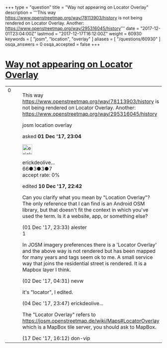 +++
type = "question"
title = "Way not appearing on Locator Overlay"
description = '''This way https://www.openstreetmap.org/way/78113903/history is not being rendered on Locator Overlay. Another: https://www.openstreetmap.org/way/295316045/history'''
date = "2017-12-01T23:04:00Z"
lastmod = "2017-12-17T16:12:00Z"
weight = 60930
keywords = [ "josm", "location", "overlay" ]
aliases = [ "/questions/60930" ]
osqa_answers = 0
osqa_accepted = false
+++

<div class="headNormal">

# [Way not appearing on Locator Overlay](/questions/60930/way-not-appearing-on-locator-overlay)

</div>

<div id="main-body">

<div id="askform">

<table id="question-table" style="width:100%;">
<colgroup>
<col style="width: 50%" />
<col style="width: 50%" />
</colgroup>
<tbody>
<tr>
<td style="width: 30px; vertical-align: top"><div class="vote-buttons">
<span id="post-60930-upvote" class="ajax-command post-vote up" rel="nofollow" title="I like this post (click again to cancel)"> </span>
<div id="post-60930-score" class="post-score" title="current number of votes">
0
</div>
<span id="post-60930-downvote" class="ajax-command post-vote down" rel="nofollow" title="I dont like this post (click again to cancel)"> </span> <span id="favorite-mark" class="ajax-command favorite-mark" rel="nofollow" title="mark/unmark this question as favorite (click again to cancel)"> </span>
<div id="favorite-count" class="favorite-count">
&#10;</div>
</div></td>
<td><div id="item-right">
<div class="question-body">
<p>This way <a href="https://www.openstreetmap.org/way/78113903/history">https://www.openstreetmap.org/way/78113903/history</a> is not being rendered on Locator Overlay. Another: <a href="https://www.openstreetmap.org/way/295316045/history">https://www.openstreetmap.org/way/295316045/history</a></p>
</div>
<div id="question-tags" class="tags-container tags">
<span class="post-tag tag-link-josm" rel="tag" title="see questions tagged &#39;josm&#39;">josm</span> <span class="post-tag tag-link-location" rel="tag" title="see questions tagged &#39;location&#39;">location</span> <span class="post-tag tag-link-overlay" rel="tag" title="see questions tagged &#39;overlay&#39;">overlay</span>
</div>
<div id="question-controls" class="post-controls">
&#10;</div>
<div class="post-update-info-container">
<div class="post-update-info post-update-info-user">
<p>asked <strong>01 Dec '17, 23:04</strong></p>
<img src="https://secure.gravatar.com/avatar/3f3544581ac9d97742160ff3261b1cad?s=32&amp;d=identicon&amp;r=g" class="gravatar" width="32" height="32" alt="erickdeoliveiraleal&#39;s gravatar image" />
<p><span>erickdeolive...</span><br />
<span class="score" title="66 reputation points">66</span><span title="3 badges"><span class="badge1">●</span><span class="badgecount">3</span></span><span title="3 badges"><span class="silver">●</span><span class="badgecount">3</span></span><span title="7 badges"><span class="bronze">●</span><span class="badgecount">7</span></span><br />
<span class="accept_rate" title="Rate of the user&#39;s accepted answers">accept rate:</span> <span title="erickdeoliveiraleal has no accepted answers">0%</span></p>
</div>
<div class="post-update-info post-update-info-edited">
<p><span> edited <strong>10 Dec '17, 22:42</strong> </span></p>
</div>
</div>
<div id="comments-container-60930" class="comments-container">
<span id="60931"></span>
<div id="comment-60931" class="comment">
<div id="post-60931-score" class="comment-score">
&#10;</div>
<div class="comment-text">
<p>Can you clarify what you mean by "Location Overlay"? The only reference that I can find is an Android OSM library, but that doesn't fit the context in which you've used the term. Is it a website, app, or something else?</p>
</div>
<div id="comment-60931-info" class="comment-info">
<span class="comment-age">(01 Dec '17, 23:33)</span> <span class="comment-user userinfo">alester</span>
</div>
</div>
<span id="60935"></span>
<div id="comment-60935" class="comment">
<div id="post-60935-score" class="comment-score">
1
</div>
<div class="comment-text">
<p>In JOSM imagery preferences there is a 'Locator Overlay' and the above way is not rendered but has been mapped for many years and tags seem ok to me. A small service way that joins the residential street is rendered. It is a Mapbox layer I think.</p>
</div>
<div id="comment-60935-info" class="comment-info">
<span class="comment-age">(02 Dec '17, 04:31)</span> <span class="comment-user userinfo">nevw</span>
</div>
</div>
<span id="61015"></span>
<div id="comment-61015" class="comment">
<div id="post-61015-score" class="comment-score">
&#10;</div>
<div class="comment-text">
<p>it's "locator", I edited.</p>
</div>
<div id="comment-61015-info" class="comment-info">
<span class="comment-age">(04 Dec '17, 23:47)</span> <span class="comment-user userinfo">erickdeolive...</span>
</div>
</div>
<span id="61238"></span>
<div id="comment-61238" class="comment">
<div id="post-61238-score" class="comment-score">
&#10;</div>
<div class="comment-text">
<p>The "Locator Overlay" refers to <a href="https://josm.openstreetmap.de/wiki/Maps#LocatorOverlay">https://josm.openstreetmap.de/wiki/Maps#LocatorOverlay</a> which is a MapBox tile server, you should ask to MapBox.</p>
</div>
<div id="comment-61238-info" class="comment-info">
<span class="comment-age">(17 Dec '17, 16:12)</span> <span class="comment-user userinfo">don-vip</span>
</div>
</div>
</div>
<div id="comment-tools-60930" class="comment-tools">
&#10;</div>
<div class="clear">
&#10;</div>
<div id="comment-60930-form-container" class="comment-form-container">
&#10;</div>
<div class="clear">
&#10;</div>
</div></td>
</tr>
</tbody>
</table>

</div>

</div>

